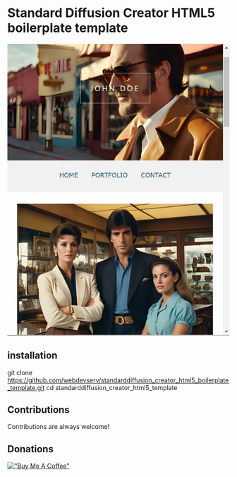 # Standard Diffusion Creator HTML5 boilerplate template  
![Alt Text](https://github.com/webdevserv/standarddiffusion_creator_html5_boilerplate_template/blob/main/images/screen.jpg)  

## installation  
git clone https://github.com/webdevserv/standarddiffusion_creator_html5_boilerplate_template.git
cd standarddiffusion_creator_html5_template

## Contributions  

Contributions are always welcome!

## Donations  

[!["Buy Me A Coffee"](https://www.buymeacoffee.com/assets/img/custom_images/orange_img.png)](https://www.buymeacoffee.com/Artgen)
